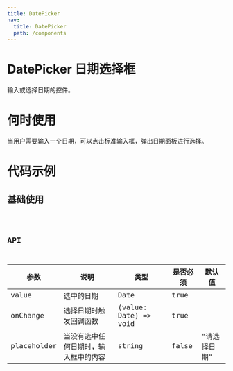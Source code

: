 ```yaml
---
title: DatePicker
nav:
  title: DatePicker
  path: /components
---
```


# DatePicker 日期选择框

输入或选择日期的控件。

# 何时使用

当用户需要输入一个日期，可以点击标准输入框，弹出日期面板进行选择。

# 代码示例

## 基础使用

<code src="./demos/basic.tsx" />

## API

| 参数        | 说明                                 | 类型                  | 是否必须 | 默认值       |
| ----------- | ------------------------------------ | --------------------- | -------- | ------------ |
| value       | 选中的日期                           | Date                  | true     |              |
| onChange    | 选择日期时触发回调函数               | (value: Date) => void | true     |              |
| placeholder | 当没有选中任何日期时，输入框中的内容 | string                | false    | "请选择日期" |
